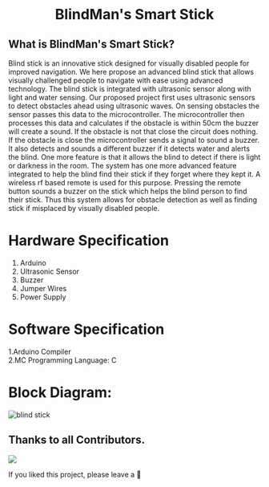 
<br>
<h1 align="center">
BlindMan's Smart Stick 
</h1>

<h2>
 What is BlindMan's Smart Stick?
</h2>
Blind stick is an innovative stick designed for visually disabled people for improved navigation. We here propose an advanced blind stick that allows visually challenged people to navigate with ease using advanced technology. The blind stick is integrated with ultrasonic sensor along with light and water sensing. Our proposed project first uses ultrasonic sensors to detect obstacles ahead using ultrasonic waves. On sensing obstacles the sensor passes this data to the microcontroller. The microcontroller then processes this data and calculates if the obstacle is within 50cm the buzzer will create a sound. If the obstacle is not that close the circuit does nothing. If the obstacle is close the microcontroller sends a signal to sound a buzzer. It also detects and sounds a different buzzer if it detects water and alerts the blind. One more feature is that it allows the blind to detect if there is light or darkness in the room. The system has one more advanced feature integrated to help the blind find their stick if they forget where they kept it. A wireless rf based remote is used for this purpose. Pressing the remote button sounds a buzzer on the stick which helps the blind person to find their stick. Thus this system allows for obstacle detection as well as finding stick if misplaced by visually disabled people.


# Hardware Specification
1. Arduino <br>
2. Ultrasonic Sensor<br>
3. Buzzer <br>
4. Jumper Wires<br> 
5. Power Supply<br>


# Software Specification
1.Arduino Compiler<br>
2.MC Programming Language: C<br>

# Block Diagram:


![blind stick](https://user-images.githubusercontent.com/103033530/193420674-f2433a63-b4cf-4dbf-8619-0b2d4039429c.PNG)


## Thanks to all Contributors.

<a href="https://github.com/poonam-kumawat/Blind_Man_Stick_Using_Arduino">
  <img src="https://contrib.rocks/image?repo=poonam-kumawat/Blind_Man_Stick" />


</a>



If you liked this project, please leave a 🌟
